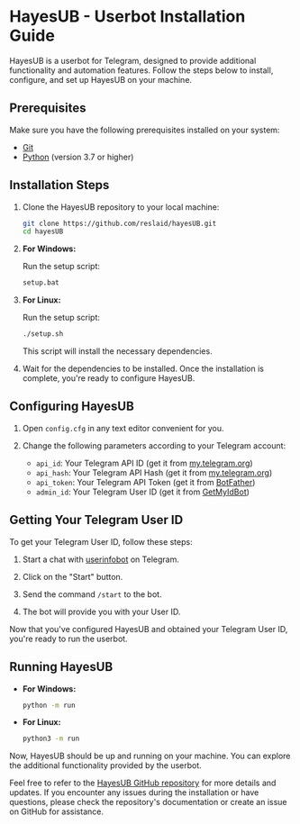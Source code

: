 # HayesUB - Userbot Installation Guide

HayesUB is a userbot for Telegram, designed to provide additional functionality and automation features. Follow the steps below to install, configure, and set up HayesUB on your machine.

## Prerequisites

Make sure you have the following prerequisites installed on your system:

- [Git](https://git-scm.com/)
- [Python](https://www.python.org/) (version 3.7 or higher)

## Installation Steps

1. Clone the HayesUB repository to your local machine:

    ```bash
    git clone https://github.com/reslaid/hayesUB.git
    cd hayesUB
    ```

2. **For Windows:**

    Run the setup script:

    ```bash
    setup.bat
    ```

3. **For Linux:**

    Run the setup script:

    ```bash
    ./setup.sh
    ```

    This script will install the necessary dependencies.

4. Wait for the dependencies to be installed. Once the installation is complete, you're ready to configure HayesUB.

## Configuring HayesUB

1. Open `config.cfg` in any text editor convenient for you.

2. Change the following parameters according to your Telegram account:
    - `api_id`: Your Telegram API ID (get it from [my.telegram.org](https://my.telegram.org/))
    - `api_hash`: Your Telegram API Hash (get it from [my.telegram.org](https://my.telegram.org/))
    - `api_token`: Your Telegram API Token (get it from [BotFather](https://core.telegram.org/bots#botfather))
    - `admin_id`: Your Telegram User ID (get it from [GetMyIdBot](https://t.me/getmyid_bot))

## Getting Your Telegram User ID

To get your Telegram User ID, follow these steps:

1. Start a chat with [userinfobot](https://t.me/userinfobot) on Telegram.

2. Click on the "Start" button.

3. Send the command `/start` to the bot.

4. The bot will provide you with your User ID.

Now that you've configured HayesUB and obtained your Telegram User ID, you're ready to run the userbot.

## Running HayesUB

- **For Windows:**

    ```bash
    python -m run
    ```

- **For Linux:**

    ```bash
    python3 -m run
    ```

Now, HayesUB should be up and running on your machine. You can explore the additional functionality provided by the userbot.

Feel free to refer to the [HayesUB GitHub repository](https://github.com/reslaid/hayesUB) for more details and updates. If you encounter any issues during the installation or have questions, please check the repository's documentation or create an issue on GitHub for assistance.
